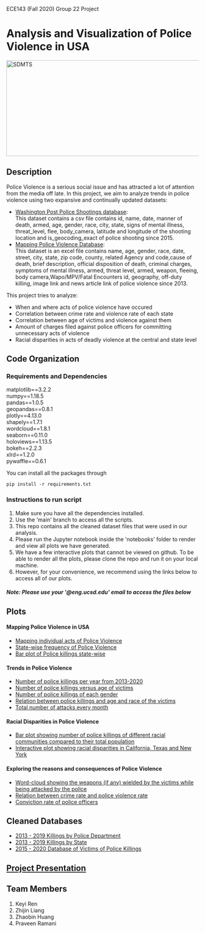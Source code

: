 ECE143 (Fall 2020) Group 22 Project

# Analysis and Visualization of Police Violence in USA

<img src="/images/police_violence.png" height="250" width="1550" alt="SDMTS">

## Description
Police Violence is a serious social issue and has attracted a lot of attention from the media off late. In this project, we aim to analyze trends in police violence using two expansive and continually updated datasets:

* [Washington Post Police Shootings database](https://github.com/washingtonpost/data-police-shootings):<br/>
This dataset contains a csv file contains id, name, date, manner of death, armed, age, gender, race, city, state, signs of mental illness, threat_level, flee, body_camera,         latitude and longitude of the shooting location and is_geocoding_exact of police shooting since 2015.
* [Mapping Police Violence Database](https://mappingpoliceviolence.org/):<br/>
This dataset is an excel file contains name, age, gender, race, date, street, city, state, zip code, county, related Agency and code,cause of death, brief description, official disposition of death, criminal charges, symptoms of mental illness, armed, threat level, armed, weapon, fleeing, body camera,Wapo/MPV/Fatal Encounters id, geography, off-duty killing, image link and news article link of police violence since 2013.

This project tries to analyze:

* When and where acts of police violence have occured
* Correlation between crime rate and violence rate of each state
* Correlation between age of victims and violence against them
* Amount of charges filed against police officers for committing unnecessary acts of violence
* Racial disparities in acts of deadly violence at the central and state level

## Code Organization

### Requirements and Dependencies

matplotlib==3.2.2 <br>
numpy==1.18.5 <br>
pandas==1.0.5 <br>
geopandas==0.8.1 <br>
plotly==4.13.0 <br>
shapely==1.7.1 <br>
wordcloud==1.8.1 <br>
seaborn==0.11.0 <br>
holoviews==1.13.5 <br>
bokeh==2.2.3 <br>
xlrd==1.2.0 <br>
pywaffle==0.6.1 <br>

You can install all the packages through 
```
pip install -r requirements.txt
```

### Instructions to run script

1. Make sure you have all the dependencies installed.
2. Use the 'main' branch to access all the scripts. 
3. This repo contains all the cleaned dataset files that were used in our analysis.
4. Please run the Jupyter notebook inside the 'notebooks' folder to render and view all plots we have generated.
5. We have a few interactive plots that cannot be viewed on github. To be able to render all the plots, please clone the repo and run it on your local machine.
6. However, for your convenience, we recommend using the links below to access all of our plots.

##### Note: Please use your '@eng.ucsd.edu' email to access the files below

## Plots

#### Mapping Police Violence in USA
* [Mapping individual acts of Police Violence](https://drive.google.com/file/d/1YRSA_JK4tMGxe3LJ7ZYkXOAwuend9165/view?usp=sharing)
* [State-wise frequency of Police Violence](https://drive.google.com/file/d/1qZbK5lAs5UvA6y1uBtSmhH4k3pBj51wx/view?usp=sharing)
* [Bar plot of Police killings state-wise](https://drive.google.com/file/d/1Ml5ZY6NLOmwcRCgmFlpjprBflBQWS3iv/view?usp=sharing)

#### Trends in Police Violence
* [Number of police killings per year from 2013-2020](https://drive.google.com/file/d/1y8kWg02Nt_ab6kY0bxF4rvKwx32s6Jp6/view?usp=sharing)
* [Number of police killings versus age of victims](https://drive.google.com/file/d/1gwF8MfR2UxbzG8cdt0Igv93kbjYN--oi/view?usp=sharing)
* [Number of police killings of each gender](https://drive.google.com/file/d/1oDGnveosk2Xcl2DZTjm9A5Br-o1hFL3v/view?usp=sharing)
* [Relation between police killings and age and race of the victims](https://drive.google.com/file/d/14V1qmEVP65pcSZzn2t0-w-WV9_q1_0wv/view?usp=sharing)
* [Total number of attacks every month](https://drive.google.com/file/d/1Y8veOEQ3J6e6O7t8V5dD97RW1u2XGaeV/view?usp=sharing)

#### Racial Disparities in Police Violence
* [Bar plot showing number of police killings of different racial communities compared to their total population](https://drive.google.com/file/d/1JmvijmExzRCa2QUOTUk43jujolULuyn5/view?usp=sharing)
* [Interactive plot showing racial disparities in California, Texas and New York](https://drive.google.com/drive/folders/1OvT5mRIPAVQozuIMgJf0dgWHgfaDaOvK?usp=sharing)

#### Exploring the reasons and consequences of Police Violence
* [Word-cloud showing the weapons (if any) wielded by the victims while being attacked by the police](https://drive.google.com/file/d/1-7wlXFGNvfvXfh_EEqXQ8t9fjnJv8b08/view?usp=sharing)
* [Relation between crime rate and police violence rate](https://drive.google.com/file/d/1SYcGHQKn-8W1awSKnkuO0OqrQPfDTfns/view?usp=sharing)
* [Conviction rate of police officers](https://drive.google.com/file/d/1OyF2sy2yVhNMdUHTrHs10_a_-1pQ1Wtr/view?usp=sharing)


## Cleaned Databases
* [2013 - 2019 Killings by Police Department](https://drive.google.com/file/d/1GUNOxTpR4gk7eOgKUHz74KMwVVwgc23l/view?usp=sharing)
* [2013 - 2019 Killings by State](https://drive.google.com/file/d/1VrDPwBX59YGHt1_VcLo2_VXAS1ntFoZm/view?usp=sharing)
* [2015 - 2020 Database of Victims of Police Killings](https://drive.google.com/file/d/1tC9_Bv2mbFLoE5bvt8PLelfm3Yon-CsW/view?usp=sharing)


## [Project Presentation](https://drive.google.com/file/d/1NpZ_353YGvFJ0jOEvRwzNVKUKdauiBG3/view?usp=sharing)

## Team Members
1. Keyi Ren
2. Zhijin Liang
3. Zhaobin Huang
4. Praveen Ramani
